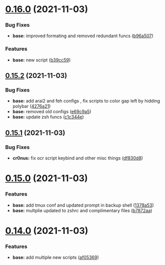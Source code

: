 # [0.16.0](https://github.com/umgbhalla/dotstow/compare/v0.15.2...v0.16.0) (2021-11-03)


### Bug Fixes

* **base:** improved formating and removed redundant funcs ([b96a507](https://github.com/umgbhalla/dotstow/commit/b96a507a0c258e0b1d694ebec0bc456dd3356d44))


### Features

* **base:** new script ([b39cc59](https://github.com/umgbhalla/dotstow/commit/b39cc59e2dd20004f712da746e1e0c545112a470))



## [0.15.2](https://github.com/umgbhalla/dotstow/compare/v0.15.1...v0.15.2) (2021-11-03)


### Bug Fixes

* **base:** add arai2 and feh configs , fix scripts to color gap left by hidding polybar ([4276a21](https://github.com/umgbhalla/dotstow/commit/4276a218870173f5be241ae82b3370014b88e7c6))
* **base:** removed old configs ([e69c9a5](https://github.com/umgbhalla/dotstow/commit/e69c9a543758e9394cd3dbae6017780d164e31b1))
* **base:** update zsh funcs ([c1c344e](https://github.com/umgbhalla/dotstow/commit/c1c344e54d26fb9fe43130c7effcf0911cb60247))



## [0.15.1](https://github.com/umgbhalla/dotstow/compare/v0.15.0...v0.15.1) (2021-11-03)


### Bug Fixes

* **cr0nus:** fix ocr script keybind and other misc things ([df830d8](https://github.com/umgbhalla/dotstow/commit/df830d8ee4210d331104762fade67754c6755506))



# [0.15.0](https://github.com/umgbhalla/dotstow/compare/v0.14.0...v0.15.0) (2021-11-03)


### Features

* **base:** add tmux conf and updated prompt in backup shell ([1378a53](https://github.com/umgbhalla/dotstow/commit/1378a539aebd2bf2647de161ddea139ceba82ea0))
* **base:** multplie updated to zshrc and complimentary files ([b7872aa](https://github.com/umgbhalla/dotstow/commit/b7872aaeb809fa345f6709add2b8ed1124c68b40))



# [0.14.0](https://github.com/umgbhalla/dotstow/compare/v0.13.0...v0.14.0) (2021-11-03)


### Features

* **base:** add multiple new scripts ([af05369](https://github.com/umgbhalla/dotstow/commit/af05369421df1a631c10a29af666a2e5c8e9ab70))



